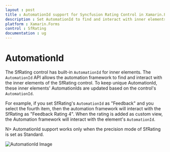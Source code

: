 ```yaml
---
layout : post
title : AutomationId support for Syncfusion Rating Control in Xamarin.Forms
description : Set AutomationId to find and interact with inner elements in Rating 
platform : Xamarin.Forms
control : SfRating
documentation : ug
---
```


# AutomationId 

The SfRating control has built-in `AutomationId` for inner elements. The `AutomationId` API allows the automation framework to find and interact with the inner elements of the SfRating control. To keep unique AutomationId, these inner elements' AutomationIds are updated based on the control's `AutomationId`. 

For example, if you set SfRating's `AutomationId` as "Feedback" and you select the fourth item, then the automation framework will interact with the SfRating as "Feedback Rating 4". When the rating is added as custom view, the Automation framework will interact with the element's `AutomationId`.

N> AutomationId support works only when the precision mode of SfRating is set as Standard.

![AutomationId Image](images/AutomationId.jpg)
